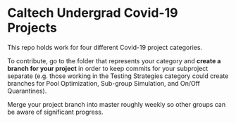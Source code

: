 # Caltech Undergrad Covid-19 Projects #

This repo holds work for four different Covid-19 project categories.

To contribute, go to the folder that represents your category and __create a branch for your project__ in order to keep commits for your subproject separate (e.g. those working in the Testing Strategies category could create branches for Pool Optimization, Sub-group Simulation, and On/Off Quarantines).

Merge your project branch into master roughly weekly so other groups can be aware of significant progress.
